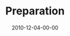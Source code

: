 ---
layout: message
category: message
series: "The 365 Days of Christmas"
title: "Preparation"
date: 2010-12-04-00-00
message_id: 648
audio: "http://s3.amazonaws.com/crossroads-media/message/audio/preparation.mp3"
audio-duration: "36:23"
description: "Jenny Baker talks about what it means to prepare room for Jesus in our lives."
video: "http://s3.amazonaws.com/crossroads-media/message/video/preparation.mp4"
video-duration: "36:27"
video-image: "http://s3.amazonaws.com/crossroads-media/images/preparation_still.jpg"
program: "http://s3.amazonaws.com/crossroads-media/documents/12_04-05_10Program.pdf"
explicit: false
---